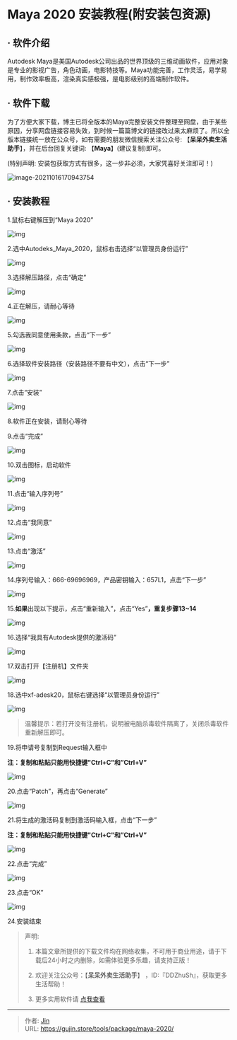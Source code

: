# Maya 2020 安装教程(附安装包资源)


## · 软件介绍
Autodesk Maya是美国Autodesk公司出品的世界顶级的三维动画软件，应用对象是专业的影视广告，角色动画，电影特技等。Maya功能完善，工作灵活，易学易用，制作效率极高，渲染真实感极强，是电影级别的高端制作软件。

## · 软件下载
为了方便大家下载，博主已将全版本的Maya完整安装文件整理至网盘，由于某些原因，分享网盘链接容易失效，到时候一篇篇博文的链接改过来太麻烦了。所以全版本链接统一放在公众号，如有需要的朋友微信搜索关注公众号: 【**呆呆外卖生活助手**】，并在后台回复关键词: 【**Maya**】(建议复制)即可。

(特别声明: 安装包获取方式有很多，这一步非必须，大家凭喜好关注即可！)

![image-20211016170943754](https://img.gujin.store/img/image-20211016170943754.png)

## · 安装教程

1.鼠标右键解压到“Maya 2020”

![img](https://img.gujin.store/img/v2-cccf4d640c3e3c4021599e31091c7654_720w.png)

2.选中Autodeks_Maya_2020，鼠标右击选择“以管理员身份运行”

![img](https://img.gujin.store/img/v2-d0cf0ec1c3de5e2f5f43365f43df6653_720w.png)

3.选择解压路径，点击“确定”

![img](https://img.gujin.store/img/v2-da9b6a06bc52a15d8e1fb86c677a9fb8_720w.png)

4.正在解压，请耐心等待

![img](https://img.gujin.store/img/v2-ea9bd3f4e7ea828b48a05c1c44ceb6bb_720w.png)

5.勾选我同意使用条款，点击“下一步”

![img](https://img.gujin.store/img/v2-983aa1c0181388fe9485499f1d8ca711_720w.png)

6.选择软件安装路径（安装路径不要有中文），点击“下一步”

![img](https://img.gujin.store/img/v2-1eaa49788ebfa70404f5e5eee01d05ae_720w.png)



7.点击“安装”

![img](https://img.gujin.store/img/v2-48ac8999f3587dd84dba36615a956ddb_720w.png)

8.软件正在安装，请耐心等待

9.点击“完成”

![img](https://img.gujin.store/img/v2-b16774ee4472662fb2a4861ebd23da30_720w.png)

10.双击图标，启动软件

![img](https://img.gujin.store/img/v2-026361d629ee5f431c57471270fb1e9d_720w.png)

11.点击“输入序列号”

![img](https://img.gujin.store/img/v2-19a467324acc5f902728995f77b8acd4_720w.png)

12.点击“我同意”

![img](https://img.gujin.store/img/v2-3bbafbe46b38d3479fe31fdfb0f4cf2f_720w.png)

13.点击“激活”

![img](https://img.gujin.store/img/v2-872a173f576612f4703af932729dbf02_720w.png)



14.序列号输入：666-69696969，产品密钥输入：657L1，点击“下一步”

![img](https://img.gujin.store/img/v2-4a0115673baa59712db5fe5cf55c6f28_720w.png)

15.**如果**出现以下提示，点击“重新输入”，点击“Yes”**，重复步骤13~14**

![img](https://img.gujin.store/img/v2-68cfbeb3206a489a38b2ef33eaf84c6b_720w.png)

16.选择“我具有Autodesk提供的激活码”

![img](https://img.gujin.store/img/v2-85b90fe5193ae4c273068ce7e2190c92_720w.png)

17.双击打开【注册机】文件夹

![img](https://img.gujin.store/img/v2-02a7f73e34990ae266065268999bdaf4_720w.png)

18.选中xf-adesk20，鼠标右键选择“以管理员身份运行”

![img](https://img.gujin.store/img/v2-c3256e52c688bc9e2036c989c1be7373_720w.png)



> 温馨提示：若打开没有注册机，说明被电脑杀毒软件隔离了，关闭杀毒软件重新解压即可。

19.将申请号复制到Request输入框中

**注：复制和粘贴只能用快捷键"Ctrl+C"和”Ctrl+V”**

![img](https://img.gujin.store/img/v2-81fc1dc65497d0998293847f39a2ae33_720w.png)

20.点击“Patch”，再点击“Generate”

![img](https://img.gujin.store/img/v2-ba635fed046794d03ce15ed54e84837c_720w.png)

21.将生成的激活码复制到激活码输入框，点击“下一步”

**注：复制和粘贴只能用快捷键"Ctrl+C"和”Ctrl+V”**

![img](https://img.gujin.store/img/v2-e0b8ec59b5c0ded0d54526b54690e8dd_720w.png)



22.点击“完成”

![img](https://img.gujin.store/img/v2-1da679e7201e166b7cffc5169ada9436_720w.png)

23.点击“OK”

![img](https://img.gujin.store/img/v2-34a115dcfc0970356b81f9973e4d6c81_720w.png)

24.安装结束




> 声明: 
>
> 1. 本篇文章所提供的下载文件均在网络收集，不可用于商业用途，请于下载后24小时之内删除，如需体验更多乐趣，请支持正版！
>
> 2. 欢迎关注公众号：【**呆呆外卖生活助手**】 ，ID:『DDZhuSh』，获取更多生活帮助！
>
> 3. 更多实用软件请  [点我查看](/tools)

---

> 作者: [Jin](https://img.gujin.store/img/favicon.ico)  
> URL: https://gujin.store/tools/package/maya-2020/  

